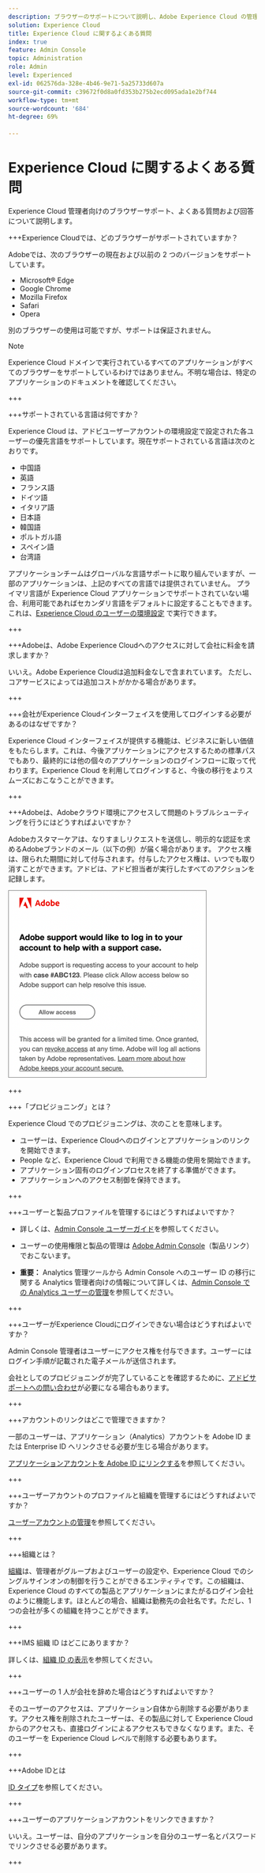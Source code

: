 ```yaml
---
description: ブラウザーのサポートについて説明し、Adobe Experience Cloud の管理者向けに回答されたよくある質問を取得します。
solution: Experience Cloud
title: Experience Cloud に関するよくある質問
index: true
feature: Admin Console
topic: Administration
role: Admin
level: Experienced
exl-id: 062576da-328e-4b46-9e71-5a25733d607a
source-git-commit: c39672f0d8a0fd353b275b2ecd095ada1e2bf744
workflow-type: tm+mt
source-wordcount: '684'
ht-degree: 69%

---
```


# Experience Cloud に関するよくある質問

Experience Cloud 管理者向けのブラウザーサポート、よくある質問および回答について説明します。

+++Experience Cloudでは、どのブラウザーがサポートされていますか？

Adobeでは、次のブラウザーの現在および以前の 2 つのバージョンをサポートしています。

* Microsoft® Edge
* Google Chrome
* Mozilla Firefox
* Safari
* Opera

別のブラウザーの使用は可能ですが、サポートは保証されません。

>[!NOTE]
>
>Experience Cloud ドメインで実行されているすべてのアプリケーションがすべてのブラウザーをサポートしているわけではありません。不明な場合は、特定のアプリケーションのドキュメントを確認してください。

+++

+++サポートされている言語は何ですか？

Experience Cloud は、アドビユーザーアカウントの環境設定で設定された各ユーザーの優先言語をサポートしています。現在サポートされている言語は次のとおりです。

* 中国語
* 英語
* フランス語
* ドイツ語
* イタリア語
* 日本語
* 韓国語
* ポルトガル語
* スペイン語
* 台湾語

アプリケーションチームはグローバルな言語サポートに取り組んでいますが、一部のアプリケーションは、上記のすべての言語では提供されていません。 プライマリ言語が Experience Cloud アプリケーションでサポートされていない場合、利用可能であればセカンダリ言語をデフォルトに設定することもできます。 これは、[Experience Cloud のユーザーの環境設定](https://experience.adobe.com/preferences) で実行できます。

+++

+++Adobeは、Adobe Experience Cloudへのアクセスに対して会社に料金を請求しますか？

いいえ。Adobe Experience Cloudは追加料金なしで含まれています。 ただし、コアサービスによっては追加コストがかかる場合があります。

+++

+++会社がExperience Cloudインターフェイスを使用してログインする必要があるのはなぜですか？

Experience Cloud インターフェイスが提供する機能は、ビジネスに新しい価値をもたらします。これは、今後アプリケーションにアクセスするための標準パスでもあり、最終的には他の個々のアプリケーションのログインフローに取って代わります。Experience Cloud を利用してログインすると、今後の移行をよりスムーズにおこなうことができます。

+++

+++Adobeは、Adobeクラウド環境にアクセスして問題のトラブルシューティングを行うにはどうすればよいですか？

Adobeカスタマーケアは、なりすましリクエストを送信し、明示的な認証を求めるAdobeブランドのメール（以下の例）が届く場合があります。 アクセス権は、限られた期間に対して付与されます。付与したアクセス権は、いつでも取り消すことができます。アドビは、アドビ担当者が実行したすべてのアクションを記録します。

![アドビサポートケース](../assets/support-email.png)

+++

+++「プロビジョニング」とは？

Experience Cloud でのプロビジョニングは、次のことを意味します。

* ユーザーは、Experience Cloudへのログインとアプリケーションのリンクを開始できます。
* People など、Experience Cloud で利用できる機能の使用を開始できます。
* アプリケーション固有のログインプロセスを終了する準備ができます。
* アプリケーションへのアクセス制御を保持できます。

+++

+++ユーザーと製品プロファイルを管理するにはどうすればよいですか？

* 詳しくは、[Admin Console ユーザーガイド](https://helpx.adobe.com/jp/enterprise/admin-guide.html)を参照してください。

* ユーザーの使用権限と製品の管理は [Adobe Admin Console](https://adminconsole.adobe.com/enterprise)（製品リンク）でおこないます。

* **重要：** Analytics 管理ツールから Admin Console へのユーザー ID の移行に関する Analytics 管理者向けの情報について詳しくは、[Admin Console での Analytics ユーザーの管理](https://experienceleague.adobe.com/docs/analytics/admin/user-product-management/migrate-users/c-migration-tool.html)を参照してください。

+++

+++ユーザーがExperience Cloudにログインできない場合はどうすればよいですか？

Admin Console 管理者はユーザーにアクセス権を付与できます。ユーザーにはログイン手順が記載された電子メールが送信されます。

会社としてのプロビジョニングが完了していることを確認するために、[アドビサポートへの問い合わせ](https://experienceleague.adobe.com/?support-solution=General&amp;lang=ja#support)が必要になる場合もあります。

+++

+++アカウントのリンクはどこで管理できますか？

一部のユーザーは、アプリケーション（Analytics）アカウントを Adobe ID または Enterprise ID へリンクさせる必要が生じる場合があります。

[アプリケーションアカウントを Adobe ID にリンクする](../administration/organizations.md)を参照してください。

+++

+++ユーザーアカウントのプロファイルと組織を管理するにはどうすればよいですか？

[ユーザーアカウントの管理](../administration/organizations.md)を参照してください。

+++

+++組織とは？

[組織](../administration/organizations.md)は、管理者がグループおよびユーザーの設定や、Experience Cloud でのシングルサインオンの制御を行うことができるエンティティです。この組織は、Experience Cloud のすべての製品とアプリケーションにまたがるログイン会社のように機能します。ほとんどの場合、組織は勤務先の会社名です。ただし、1 つの会社が多くの組織を持つことができます。

+++

+++IMS 組織 ID はどこにありますか？

詳しくは、[組織 ID の表示](../administration/organizations.md)を参照してください。

+++

+++ユーザーの 1 人が会社を辞めた場合はどうすればよいですか？

そのユーザーのアクセスは、アプリケーション自体から削除する必要があります。アクセス権を削除されたユーザーは、その製品に対して Experience Cloud からのアクセスも、直接ログインによるアクセスもできなくなります。また、そのユーザーを Experience Cloud レベルで削除する必要もあります。

+++

+++Adobe IDとは

[ID タイプ](https://helpx.adobe.com/jp/enterprise/using/identity.html)を参照してください。

+++

+++ユーザーのアプリケーションアカウントをリンクできますか？

いいえ。ユーザーは、自分のアプリケーションを自分のユーザー名とパスワードでリンクさせる必要があります。

+++
